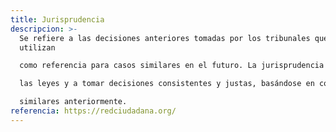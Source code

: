 ```yaml
---
title: Jurisprudencia
descripcion: >-
  Se refiere a las decisiones anteriores tomadas por los tribunales que se
  utilizan

  como referencia para casos similares en el futuro. La jurisprudencia ayuda a los jueces a interpretar

  las leyes y a tomar decisiones consistentes y justas, basándose en cómo se han resuelto casos

  similares anteriormente.
referencia: https://redciudadana.org/
---
```

